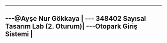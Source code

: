 -------------------------------------------
---@Ayşe Nur Gökkaya                      |
--- 348402 Sayısal Tasarım Lab (2. Oturum)| 
---Otopark Giriş Sistemi                  |
-------------------------------------------
